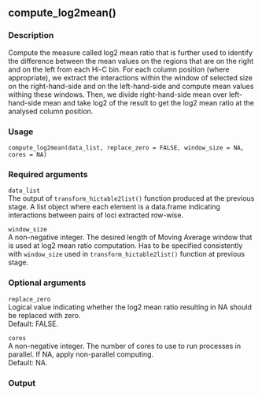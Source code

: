 ## compute_log2mean()

### Description

Compute the measure called log2 mean ratio that is further used to identify the difference between the mean values on the regions that are on the right and on the left from each Hi-C bin. For each column position (where appropriate), we extract the interactions within the window of selected size on the right-hand-side and on the left-hand-side and compute mean values withing these windows. Then, we divide right-hand-side mean over left-hand-side mean and take log2 of the result to get the log2 mean ratio at the analysed column position. 

### Usage

```{r}
compute_log2mean(data_list, replace_zero = FALSE, window_size = NA, cores = NA)
```

### Required arguments

`data_list`  
The output of `transform_hictable2list()` function produced at the previous stage. A list object where each element is a data.frame indicating interactions between pairs of loci extracted row-wise.

`window_size`  
A non-negative integer. The desired length of Moving Average window that is used at log2 mean ratio computation. Has to be specified consistently with `window_size` used in `transform_hictable2list()` function at previous stage. 

### Optional arguments

`replace_zero`  
Logical value indicating whether the log2 mean ratio resulting in NA should be replaced with zero.  
Default: FALSE. 

`cores`  
A non-negative integer. The number of cores to use to run processes in parallel. If NA, apply non-parallel computing.  
Default: NA.

### Output
